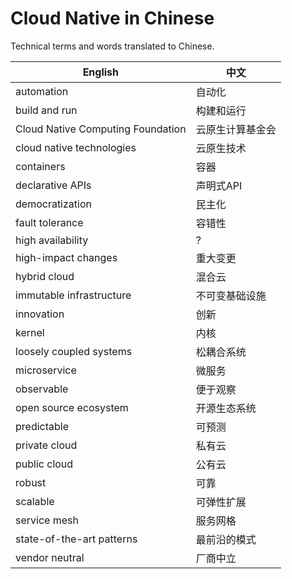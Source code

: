 # Cloud Native in Chinese

Technical terms and words translated to Chinese.

| English | 中文 |
| ------- | ---- |
| automation | 自动化 |
| build and run | 构建和运行 |
| Cloud Native Computing Foundation | 云原生计算基金会 |
| cloud native technologies | 云原生技术 |
| containers | 容器 |
| declarative APIs | 声明式API |
| democratization | 民主化 |
| fault tolerance | 容错性 |
| high availability | ? |
| high-impact changes | 重大变更 |
| hybrid cloud | 混合云 |
| immutable infrastructure | 不可变基础设施 |
| innovation | 创新 |
| kernel | 内核 |
| loosely coupled systems | 松耦合系统 |
| microservice | 微服务 |
| observable | 便于观察 |
| open source ecosystem | 开源生态系统 |
| predictable | 可预测 |
| private cloud | 私有云 |
| public cloud | 公有云 |
| robust | 可靠 |
| scalable | 可弹性扩展 |
| service mesh | 服务网格 |
| state-of-the-art patterns | 最前沿的模式 |
| vendor neutral | 厂商中立 |
